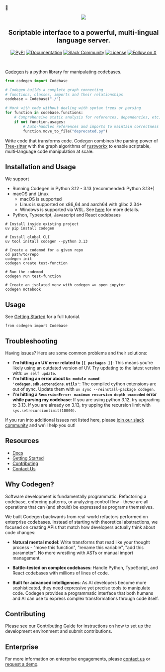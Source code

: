🌈<br />

<p align="center">
  <a href="https://docs.codegen.com">
    <img src="https://i.imgur.com/6RF9W0z.jpeg" />
  </a>
</p>

<h2 align="center">
  Scriptable interface to a powerful, multi-lingual language server.
</h2>

<div align="center">

[![PyPI](https://img.shields.io/badge/PyPi-codegen-gray?style=flat-square&color=blue)](https://pypi.org/project/codegen/)
[![Documentation](https://img.shields.io/badge/Docs-docs.codegen.com-purple?style=flat-square)](https://docs.codegen.com)
[![Slack Community](https://img.shields.io/badge/Slack-Join-4A154B?logo=slack&style=flat-square)](https://community.codegen.com)
[![License](https://img.shields.io/badge/Code%20License-Apache%202.0-gray?&color=gray)](https://github.com/codegen-sh/codegen-sdk/tree/develop?tab=Apache-2.0-1-ov-file)
[![Follow on X](https://img.shields.io/twitter/follow/codegen?style=social)](https://x.com/codegen)

</div>

<br />

[Codegen](https://docs.codegen.com) is a python library for manipulating codebases.

```python
from codegen import Codebase

# Codegen builds a complete graph connecting
# functions, classes, imports and their relationships
codebase = Codebase("./")

# Work with code without dealing with syntax trees or parsing
for function in codebase.functions:
    # Comprehensive static analysis for references, dependencies, etc.
    if not function.usages:
        # Auto-handles references and imports to maintain correctness
        function.move_to_file("deprecated.py")
```

Write code that transforms code. Codegen combines the parsing power of [Tree-sitter](https://tree-sitter.github.io/tree-sitter/) with the graph algorithms of [rustworkx](https://github.com/Qiskit/rustworkx) to enable scriptable, multi-language code manipulation at scale.

## Installation and Usage

We support

- Running Codegen in Python 3.12 - 3.13 (recommended: Python 3.13+)
- macOS and Linux
  - macOS is supported
  - Linux is supported on x86_64 and aarch64 with glibc 2.34+
  - Windows is supported via WSL. See [here](https://docs.codegen.com/building-with-codegen/codegen-with-wsl) for more details.
- Python, Typescript, Javascript and React codebases

```
# Install inside existing project
uv pip install codegen

# Install global CLI
uv tool install codegen --python 3.13

# Create a codemod for a given repo
cd path/to/repo
codegen init
codegen create test-function

# Run the codemod
codegen run test-function

# Create an isolated venv with codegen => open jupyter
codegen notebook
```

## Usage

See [Getting Started](https://docs.codegen.com/introduction/getting-started) for a full tutorial.

```
from codegen import Codebase
```

## Troubleshooting

Having issues? Here are some common problems and their solutions:

- **I'm hitting an UV error related to `[[ packages ]]`**: This means you're likely using an outdated version of UV. Try updating to the latest version with: `uv self update`.
- **I'm hitting an error about `No module named 'codegen.sdk.extensions.utils'`**: The compiled cython extensions are out of sync. Update them with `uv sync --reinstall-package codegen`.
- **I'm hitting a `RecursionError: maximum recursion depth exceeded` error while parsing my codebase**: If you are using python 3.12, try upgrading to 3.13. If you are already on 3.13, try upping the recursion limit with `sys.setrecursionlimit(10000)`.

If you run into additional issues not listed here, please [join our slack community](https://community.codegen.com) and we'll help you out!

## Resources

- [Docs](https://docs.codegen.com)
- [Getting Started](https://docs.codegen.com/introduction/getting-started)
- [Contributing](CONTRIBUTING.md)
- [Contact Us](https://codegen.com/contact)

## Why Codegen?

Software development is fundamentally programmatic. Refactoring a codebase, enforcing patterns, or analyzing control flow - these are all operations that can (and should) be expressed as programs themselves.

We built Codegen backwards from real-world refactors performed on enterprise codebases. Instead of starting with theoretical abstractions, we focused on creating APIs that match how developers actually think about code changes:

- **Natural mental model**: Write transforms that read like your thought process - "move this function", "rename this variable", "add this parameter". No more wrestling with ASTs or manual import management.

- **Battle-tested on complex codebases**: Handle Python, TypeScript, and React codebases with millions of lines of code.

- **Built for advanced intelligences**: As AI developers become more sophisticated, they need expressive yet precise tools to manipulate code. Codegen provides a programmatic interface that both humans and AI can use to express complex transformations through code itself.

## Contributing

Please see our [Contributing Guide](CONTRIBUTING.md) for instructions on how to set up the development environment and submit contributions.

## Enterprise

For more information on enterprise engagements, please [contact us](https://codegen.com/contact) or [request a demo](https://codegen.com/request-demo).
